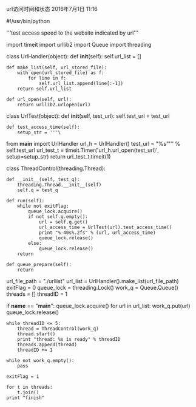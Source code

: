 url访问时间和状态
2016年7月1日
11:16
 
#!/usr/bin/python
 
'''test access speed to the website indicated by url'''
 
 
import timeit
import urllib2
import Queue
import threading
 
 
class UrlHandler(object):
    def __init__(self):
        self.url_list = []
 
    def make_list(self, url_stored_file):
        with open(url_stored_file) as f:
            for line in f:
                self.url_list.append(line[:-1])
        return self.url_list 
 
    def url_open(self, url):
        return urllib2.urlopen(url)
 
 
class UrlTest(object):
    def __init__(self, test_url):
        self.test_url = test_url
 
    def test_access_time(self):
        setup_str = '''\
from __main__ import UrlHandler
url_h = UrlHandler()
test_url = "%s"''' % self.test_url
        url_test_t = timeit.Timer('url_h.url_open(test_url)', setup=setup_str)
        return url_test_t.timeit(1)
 
 
class ThreadControl(threading.Thread):
 
    def __init__(self, test_q):
        threading.Thread.__init__(self)
        self.q = test_q
 
    def run(self):
        while not exitFlag:
            queue_lock.acquire()
            if not self.q.empty():
                url = self.q.get()
                url_access_time = UrlTest(url).test_access_time()
                print "%-40s%.2fs" % (url, url_access_time)
                queue_lock.release()
            else:
                queue_lock.release()
        return
 
    def queue_prepare(self):
        return
 
 
url_file_path = "./urllist"
url_list = UrlHandler().make_list(url_file_path)
exitFlag = 0
queue_lock = threading.Lock()
work_q = Queue.Queue()
threads = []
threadID = 1
 
 
if __name__ == "__main__":
    queue_lock.acquire()
    for url in url_list:
        work_q.put(url)
    queue_lock.release()
 
    while threadID <= 5:
        thread = ThreadControl(work_q)
        thread.start()
        print "thread: %s is ready" % threadID
        threads.append(thread)
        threadID += 1
 
    while not work_q.empty():
        pass 
 
    exitFlag = 1
 
    for t in threads:
        t.join()
    print "finish"
